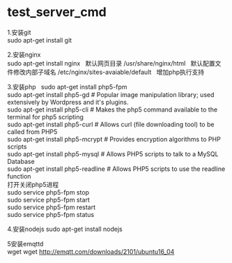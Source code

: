 # test_server_cmd  
1.安装git  
sudo apt-get install git    

2.安装nginx   
sudo apt-get install nginx  
默认网页目录  /usr/share/nginx/html  
默认配置文件修改内部子域名  /etc/nginx/sites-avaiable/default  
增加php执行支持

3.安装php  
sudo apt-get install php5-fpm  
sudo apt-get install php5-gd  # Popular image manipulation library; used extensively by Wordpress and it's plugins.  
sudo apt-get install php5-cli   # Makes the php5 command available to the terminal for php5 scripting  
sudo apt-get install php5-curl    # Allows curl (file downloading tool) to be called from PHP5  
sudo apt-get install php5-mcrypt   # Provides encryption algorithms to PHP scripts  
sudo apt-get install php5-mysql   # Allows PHP5 scripts to talk to a MySQL Database  
sudo apt-get install php5-readline  # Allows PHP5 scripts to use the readline function  
打开关闭php5进程  
sudo service php5-fpm stop  
sudo service php5-fpm start  
sudo service php5-fpm restart  
sudo service php5-fpm status  

4.安装nodejs
sudo apt-get install nodejs

5安装emqttd      
wget wget http://emqtt.com/downloads/2101/ubuntu16_04

